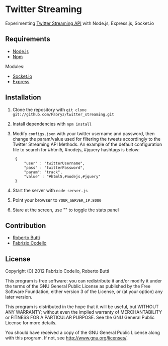 Twitter Streaming
======

Experimenting [Twitter Streaming API](https://dev.twitter.com/docs/streaming-api/methods) with Node.js, Express.js, Socket.io

Requirements
------------

* [Node.js](http://nodejs.org/)
* [Npm](http://npmjs.org/)

Modules:

* [Socket.io](http://socket.io/)
* [Express](http://expressjs.com/)

Installation
----------

1. Clone the repository with ``git clone git://github.com/Fabryz/twitter_streaming.git``
2. Install dependencies with ``npm install``
3. Modify ``configs.json`` with your twitter username and password, then change the param/value used for filtering the tweets accordingly to the Twitter Streaming API Methods.
An example of the default configuration file to search for #html5, #nodejs, #jquery hashtags is below:

		{
			"user" : "twitterUsername",
			"pass" : "twitterPassword",
			"param": "track",
			"value" : "#html5,#nodejs,#jquery"
		}

4. Start the server with ``node server.js``
5. Point your browser to ``YOUR_SERVER_IP:8080``
6. Stare at the screen, use "\" to toggle the stats panel

Contribution
-------

* [Roberto Butti](https://github.com/roberto-butti)
* [Fabrizio Codello](https://github.com/Fabryz)

License
-------

Copyright (C) 2012 Fabrizio Codello, Roberto Butti

This program is free software: you can redistribute it and/or modify
it under the terms of the GNU General Public License as published by
the Free Software Foundation, either version 3 of the License, or
(at your option) any later version.

This program is distributed in the hope that it will be useful,
but WITHOUT ANY WARRANTY; without even the implied warranty of
MERCHANTABILITY or FITNESS FOR A PARTICULAR PURPOSE.  See the
GNU General Public License for more details.

You should have received a copy of the GNU General Public License
along with this program.  If not, see <http://www.gnu.org/licenses/>.